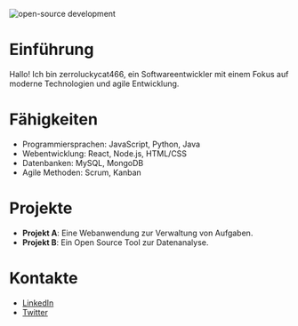 ![open-source development](https://media3.giphy.com/media/v1.Y2lkPTdiYzJhNDkwODZobHVxbHdrbW03MHltZWlqc25tamY1OWJ5N3ZuMjViNGY0aWo2ciZlcD12MV9naWZzX3NlYXJjaCZjdD1n/hp3O8SmKpALO1sQm56/giphy.gif)

# Einführung
Hallo! Ich bin zerroluckycat466, ein Softwareentwickler mit einem Fokus auf moderne Technologien und agile Entwicklung.

# Fähigkeiten
- Programmiersprachen: JavaScript, Python, Java
- Webentwicklung: React, Node.js, HTML/CSS
- Datenbanken: MySQL, MongoDB
- Agile Methoden: Scrum, Kanban

# Projekte
- **Projekt A**: Eine Webanwendung zur Verwaltung von Aufgaben.
- **Projekt B**: Ein Open Source Tool zur Datenanalyse.

# Kontakte
- [LinkedIn](https://www.linkedin.com/in/zerroluckycat466)
- [Twitter](https://twitter.com/zerroluckycat466)